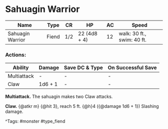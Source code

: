 # Sahuagin Warrior

| Name | Type | CR | HP | AC | Speed |
|------|------|----|----|----|-------|
| Sahuagin Warrior | Fiend | 1/2 | 22 (4d8 + 4) | 12 | walk: 30 ft., swim: 40 ft. |

### Actions:

| Ability | Damage | Save DC & Type | On Successful Save |
|---------|--------|----------------|--------------------|
| Multiattack | - | - | - |
| Claw | 1d6 + 1 | - | - |


**Multiattack.** The sahuagin makes two Claw attacks.

**Claw.** {@atkr m} {@hit 3}, reach 5 ft. {@h}4 ({@damage 1d6 + 1}) Slashing damage.

^Tags: #monster #type_fiend